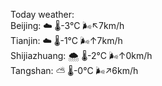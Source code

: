 Today weather:  
Beijing: ☁️   🌡️-3°C 🌬️↖7km/h  
Tianjin: ☁️   🌡️-1°C 🌬️↑7km/h  
Shijiazhuang: 🌨  🌡️-2°C 🌬️↑0km/h  
Tangshan: ⛅️  🌡️-0°C 🌬️↗6km/h  
